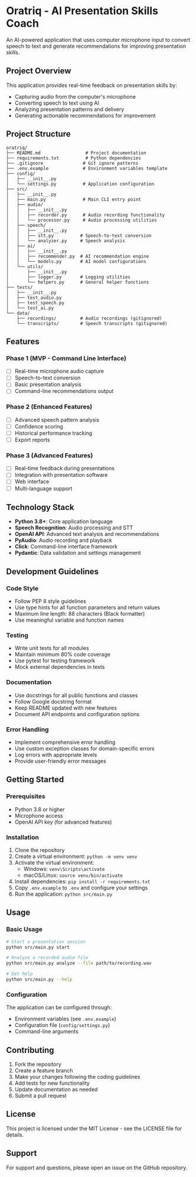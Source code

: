 # Oratriq - AI Presentation Skills Coach

An AI-powered application that uses computer microphone input to convert speech to text and generate recommendations for improving presentation skills.

## Project Overview

This application provides real-time feedback on presentation skills by:
- Capturing audio from the computer's microphone
- Converting speech to text using AI
- Analyzing presentation patterns and delivery
- Generating actionable recommendations for improvement

## Project Structure

```
oratriq/
├── README.md                 # Project documentation
├── requirements.txt          # Python dependencies
├── .gitignore               # Git ignore patterns
├── .env.example             # Environment variables template
├── config/
│   ├── __init__.py
│   └── settings.py          # Application configuration
├── src/
│   ├── __init__.py
│   ├── main.py              # Main CLI entry point
│   ├── audio/
│   │   ├── __init__.py
│   │   ├── recorder.py      # Audio recording functionality
│   │   └── processor.py     # Audio processing utilities
│   ├── speech/
│   │   ├── __init__.py
│   │   ├── stt.py          # Speech-to-text conversion
│   │   └── analyzer.py     # Speech analysis
│   ├── ai/
│   │   ├── __init__.py
│   │   ├── recommender.py  # AI recommendation engine
│   │   └── models.py       # AI model configurations
│   └── utils/
│       ├── __init__.py
│       ├── logger.py       # Logging utilities
│       └── helpers.py      # General helper functions
├── tests/
│   ├── __init__.py
│   ├── test_audio.py
│   ├── test_speech.py
│   └── test_ai.py
└── data/
    ├── recordings/         # Audio recordings (gitignored)
    └── transcripts/        # Speech transcripts (gitignored)
```

## Features

### Phase 1 (MVP - Command Line Interface)
- [ ] Real-time microphone audio capture
- [ ] Speech-to-text conversion
- [ ] Basic presentation analysis
- [ ] Command-line recommendations output

### Phase 2 (Enhanced Features)
- [ ] Advanced speech pattern analysis
- [ ] Confidence scoring
- [ ] Historical performance tracking
- [ ] Export reports

### Phase 3 (Advanced Features)
- [ ] Real-time feedback during presentations
- [ ] Integration with presentation software
- [ ] Web interface
- [ ] Multi-language support

## Technology Stack

- **Python 3.8+**: Core application language
- **Speech Recognition**: Audio processing and STT
- **OpenAI API**: Advanced text analysis and recommendations
- **PyAudio**: Audio recording and playback
- **Click**: Command-line interface framework
- **Pydantic**: Data validation and settings management

## Development Guidelines

### Code Style
- Follow PEP 8 style guidelines
- Use type hints for all function parameters and return values
- Maximum line length: 88 characters (Black formatter)
- Use meaningful variable and function names

### Testing
- Write unit tests for all modules
- Maintain minimum 80% code coverage
- Use pytest for testing framework
- Mock external dependencies in tests

### Documentation
- Use docstrings for all public functions and classes
- Follow Google docstring format
- Keep README updated with new features
- Document API endpoints and configuration options

### Error Handling
- Implement comprehensive error handling
- Use custom exception classes for domain-specific errors
- Log errors with appropriate levels
- Provide user-friendly error messages

## Getting Started

### Prerequisites
- Python 3.8 or higher
- Microphone access
- OpenAI API key (for advanced features)

### Installation
1. Clone the repository
2. Create a virtual environment: `python -m venv venv`
3. Activate the virtual environment:
   - Windows: `venv\Scripts\activate`
   - macOS/Linux: `source venv/bin/activate`
4. Install dependencies: `pip install -r requirements.txt`
5. Copy `.env.example` to `.env` and configure your settings
6. Run the application: `python src/main.py`

## Usage

### Basic Usage
```bash
# Start a presentation session
python src/main.py start

# Analyze a recorded audio file
python src/main.py analyze --file path/to/recording.wav

# Get help
python src/main.py --help
```

### Configuration
The application can be configured through:
- Environment variables (see `.env.example`)
- Configuration file (`config/settings.py`)
- Command-line arguments

## Contributing

1. Fork the repository
2. Create a feature branch
3. Make your changes following the coding guidelines
4. Add tests for new functionality
5. Update documentation as needed
6. Submit a pull request

## License

This project is licensed under the MIT License - see the LICENSE file for details.

## Support

For support and questions, please open an issue on the GitHub repository. 
